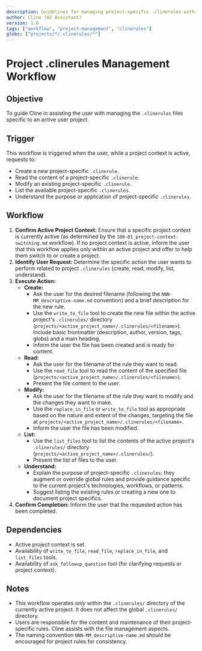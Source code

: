 ```yaml
---
description: Guidelines for managing project-specific .clinerules within a user project directory.
author: Cline (AI Assistant)
version: 1.0
tags: ["workflow", "project-management", "clinerules"]
globs: ["projects/*/.clinerules/*"]
---
```


# Project .clinerules Management Workflow

## Objective

To guide Cline in assisting the user with managing the `.clinerules` files specific to an active user project.

## Trigger

This workflow is triggered when the user, while a project context is active, requests to:
- Create a new project-specific `.clinerule`.
- Read the content of a project-specific `.clinerule`.
- Modify an existing project-specific `.clinerule`.
- List the available project-specific `.clinerules`.
- Understand the purpose or application of project-specific `.clinerules`.

## Workflow

1.  **Confirm Active Project Context:** Ensure that a specific project context is currently active (as determined by the `100-01_project-context-switching.md` workflow). If no project context is active, inform the user that this workflow applies only within an active project and offer to help them switch to or create a project.
2.  **Identify User Request:** Determine the specific action the user wants to perform related to project `.clinerules` (create, read, modify, list, understand).
3.  **Execute Action:**
    *   **Create:**
        *   Ask the user for the desired filename (following the `NNN-MM_descriptive-name.md` convention) and a brief description for the new rule.
        *   Use the `write_to_file` tool to create the new file within the active project's `.clinerules/` directory (`projects/<active_project_name>/.clinerules/<filename>`). Include basic frontmatter (description, author, version, tags, globs) and a main heading.
        *   Inform the user the file has been created and is ready for content.
    *   **Read:**
        *   Ask the user for the filename of the rule they want to read.
        *   Use the `read_file` tool to read the content of the specified file (`projects/<active_project_name>/.clinerules/<filename>`).
        *   Present the file content to the user.
    *   **Modify:**
        *   Ask the user for the filename of the rule they want to modify and the changes they want to make.
        *   Use the `replace_in_file` or `write_to_file` tool as appropriate based on the nature and extent of the changes, targeting the file at `projects/<active_project_name>/.clinerules/<filename>`.
        *   Inform the user the file has been modified.
    *   **List:**
        *   Use the `list_files` tool to list the contents of the active project's `.clinerules/` directory (`projects/<active_project_name>/.clinerules/`).
        *   Present the list of files to the user.
    *   **Understand:**
        *   Explain the purpose of project-specific `.clinerules`: they augment or override global rules and provide guidance specific to the current project's technologies, workflows, or patterns.
        *   Suggest listing the existing rules or creating a new one to document project specifics.
4.  **Confirm Completion:** Inform the user that the requested action has been completed.

## Dependencies

*   Active project context is set.
*   Availability of `write_to_file`, `read_file`, `replace_in_file`, and `list_files` tools.
*   Availability of `ask_followup_question` tool (for clarifying requests or project context).

## Notes

*   This workflow operates *only* within the `.clinerules/` directory of the currently active project. It does not affect the global `.clinerules/` directory.
*   Users are responsible for the content and maintenance of their project-specific rules. Cline assists with the file management aspects.
*   The naming convention `NNN-MM_descriptive-name.md` should be encouraged for project rules for consistency.
